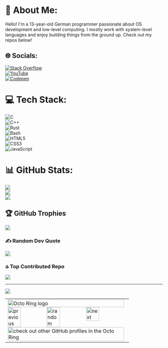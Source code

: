 
# 💫 About Me:
Hello! I'm a 13-year-old German programmer passionate about OS development and low-level computing. I mostly work with system-level languages and enjoy building things from the ground up. Check out my repos below!

## 🌐 Socials:
[![Stack Overflow](https://img.shields.io/badge/-Stackoverflow-FE7A16?logo=stack-overflow&logoColor=white)](https://stackoverflow.com/users/21967645)  
[![YouTube](https://img.shields.io/badge/YouTube-%23FF0000.svg?logo=YouTube&logoColor=white)](https://youtube.com/@UCfeoeTWbN81zQYa6-49YDeA)  
[![Codepen](https://img.shields.io/badge/Codepen-000000?style=for-the-badge&logo=codepen&logoColor=white)](https://codepen.io/RaphtikGHG)

# 💻 Tech Stack:
![C](https://img.shields.io/badge/c-%2300599C.svg?style=for-the-badge&logo=c&logoColor=white)  
![C++](https://img.shields.io/badge/c++-%2300599C.svg?style=for-the-badge&logo=c%2B%2B&logoColor=white)  
![Rust](https://img.shields.io/badge/Rust-%23000000.svg?style=for-the-badge&logo=rust&logoColor=white)  
![Bash](https://img.shields.io/badge/bash-%23121011.svg?style=for-the-badge&logo=gnu-bash&logoColor=white)  
![HTML5](https://img.shields.io/badge/html5-%23E34F26.svg?style=for-the-badge&logo=html5&logoColor=white)  
![CSS3](https://img.shields.io/badge/css3-%231572B6.svg?style=for-the-badge&logo=css3&logoColor=white)  
![JavaScript](https://img.shields.io/badge/javascript-%23323330.svg?style=for-the-badge&logo=javascript&logoColor=%23F7DF1E)

# 📊 GitHub Stats:
![](https://github-readme-stats.vercel.app/api?username=NotNekodev&theme=dark&hide_border=false&include_all_commits=true&count_private=true)<br/>
![](https://github-readme-streak-stats.herokuapp.com/?user=NotNekodev&theme=dark&hide_border=false)<br/>
![](https://github-readme-stats.vercel.app/api/top-langs/?username=NotNekodev&theme=dark&hide_border=false&include_all_commits=true&count_private=true&layout=compact)

## 🏆 GitHub Trophies
![](https://github-profile-trophy.vercel.app/?username=NotNekodev&theme=radical&no-frame=true&no-bg=true&margin-w=4)

### ✍️ Random Dev Quote
![](https://quotes-github-readme.vercel.app/api?type=horizontal&theme=light)

### 🔝 Top Contributed Repo
![](https://github-contributor-stats.vercel.app/api?username=NotNekodev&limit=5&theme=onedark&combine_all_yearly_contributions=true)

---
[![](https://visitcount.itsvg.in/api?id=NotNekodev&icon=1&color=8)](https://visitcount.itsvg.in)

<!-- Proudly created with GPRM ( https://gprm.itsvg.in ) -->

<table><tbody><tr><td><a href="https://octo-ring.com/"><img src="https://octo-ring.com/static/img/widget/top.png" width="99%" alt="Octo Ring logo" align="top"></a><br><a href="https://octo-ring.com/p/NotNekodev/prev"><img src="https://octo-ring.com/static/img/widget/prev.png" width="33%" alt="previous" align="top" title="previous profile"></a><a href="https://octo-ring.com/p/NotNekodev/random"><img src="https://octo-ring.com/static/img/widget/random.png" width="33%" alt="random" align="top" title="random profile"></a><a href="https://octo-ring.com/p/NotNekodev/next"><img src="https://octo-ring.com/static/img/widget/next.png" width="33%" alt="next" align="top" title="next profile"></a><br><a href="https://octo-ring.com/"><img src="https://octo-ring.com/static/img/widget/bottom.png" width="99%" alt="check out other GitHub profiles in the Octo Ring" align="top"></a></td></tr></tbody></table>
